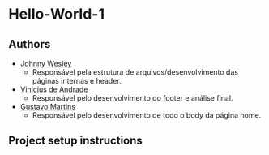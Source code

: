 # Hello-World-1

## Authors
- [Johnny Wesley](https://github.com/knowther)
    - Responsável pela estrutura de arquivos/desenvolvimento das páginas internas e header.
- [Vinicius de Andrade](https://github.com/andradevinicius)
    - Responsável pelo desenvolvimento do footer e análise final.
- [Gustavo Martins](https://github.com/gustavomartinss)
    - Responsável pelo desenvolvimento de todo o body da página home.

## Project setup instructions